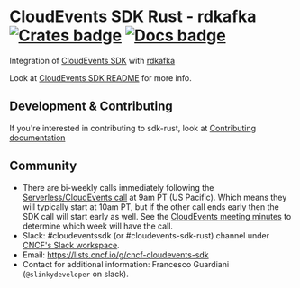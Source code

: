 # CloudEvents SDK Rust - rdkafka [![Crates badge]][crates.io] [![Docs badge]][docs.rs] 

Integration of [CloudEvents SDK](https://github.com/cloudevents/sdk-rust/) with [rdkafka](https://github.com/fede1024/rust-rdkafka)

Look at [CloudEvents SDK README](https://github.com/cloudevents/sdk-rust/) for more info.

## Development & Contributing

If you're interested in contributing to sdk-rust, look at [Contributing documentation](../CONTRIBUTING.md)

## Community

- There are bi-weekly calls immediately following the
  [Serverless/CloudEvents call](https://github.com/cloudevents/spec#meeting-time)
  at 9am PT (US Pacific). Which means they will typically start at 10am PT, but
  if the other call ends early then the SDK call will start early as well. See
  the
  [CloudEvents meeting minutes](https://docs.google.com/document/d/1OVF68rpuPK5shIHILK9JOqlZBbfe91RNzQ7u_P7YCDE/edit#)
  to determine which week will have the call.
- Slack: #cloudeventssdk (or #cloudevents-sdk-rust) channel under
  [CNCF's Slack workspace](https://slack.cncf.io/).
- Email: https://lists.cncf.io/g/cncf-cloudevents-sdk
- Contact for additional information: Francesco Guardiani (`@slinkydeveloper` on slack).

[Crates badge]: https://img.shields.io/crates/v/cloudevents-sdk-rdkafka.svg
[crates.io]: https://crates.io/crates/cloudevents-sdk-rdkafka
[Docs badge]: https://docs.rs/cloudevents-sdk-rdkafka/badge.svg
[docs.rs]: https://docs.rs/cloudevents-sdk-rdkafka